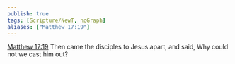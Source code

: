 ```yaml
---
publish: true
tags: [Scripture/NewT, noGraph]
aliases: ["Matthew 17:19"]
---
```

[Matthew 17:19](https://churchofjesuschrist.org/study/scriptures/nt/matt/17?lang=eng&id=p19#p19) Then came the disciples to Jesus apart, and said, Why could not we cast him out?
